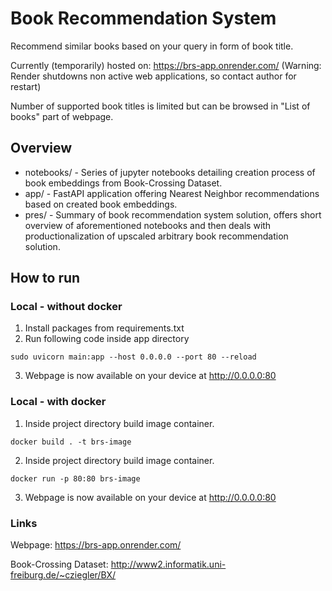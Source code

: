 # Book Recommendation System

Recommend similar books based on your query in form of book title.

Currently (temporarily) hosted on: https://brs-app.onrender.com/
(Warning: Render shutdowns non active web applications, so contact author for restart)

Number of supported book titles is limited but can be browsed in "List of books" part of webpage.

## Overview

* notebooks/ - Series of jupyter notebooks detailing creation process of
            book embeddings from Book-Crossing Dataset.
* app/ - FastAPI application offering Nearest Neighbor recommendations based on
         created book embeddings.
* pres/ - Summary of book recommendation system solution, offers short overview
          of aforementioned notebooks and then deals with productionalization
          of upscaled arbitrary book recommendation solution.

## How to run

### Local - without docker

1.  Install packages from requirements.txt 
2.  Run following code inside app directory

```
sudo uvicorn main:app --host 0.0.0.0 --port 80 --reload
```
3. Webpage is now available on your device at http://0.0.0.0:80

### Local - with docker
1. Inside project directory build image container.
```
docker build . -t brs-image
```
2. Inside project directory build image container.
```
docker run -p 80:80 brs-image
```
3. Webpage is now available on your device at http://0.0.0.0:80

### Links
Webpage: https://brs-app.onrender.com/

Book-Crossing Dataset: http://www2.informatik.uni-freiburg.de/~cziegler/BX/

